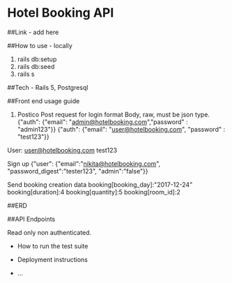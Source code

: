 # Hotel Booking API

##Link - add here

##How to use - locally
1. rails db:setup
2. rails db:seed
3. rails s


##Tech - Rails 5, Postgresql

##Front end usage guide
1. Postico
Post request for login format
Body, raw, must be json type.
{"auth": {"email": "admin@hotelbooking.com","password" : "admin123"}}
{"auth": {"email": "user@hotelbooking.com", "password" : "test123"}}




User:
user@hotelbooking.com
test123


Sign up
{"user": {"email":"nikita@hotelbooking.com", "password_digest":"tester123", "admin":"false"}}

Send booking creation data
booking[booking_day]:"2017-12-24"
booking[duration]:4
booking[quantity]:5
booking[room_id]:2


##ERD

##API Endpoints


Read only non authenticated.



* How to run the test suite


* Deployment instructions

* ...
